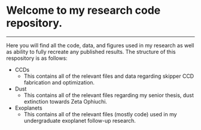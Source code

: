 # Welcome to my research code repository.
---
Here you will find all the code, data, and figures used in my research as well as ability to fully recreate any published results. The structure of this respository is as follows:

- CCDs
  - This contains all of the relevant files and data regarding skipper CCD fabrication and optimization.
- Dust
  - This contains all of the relevant files regarding my senior thesis, dust extinction towards Zeta Ophiuchi.
- Exoplanets
  - This contains all of the relevant files (mostly code) used in my undergraduate exoplanet follow-up research.
